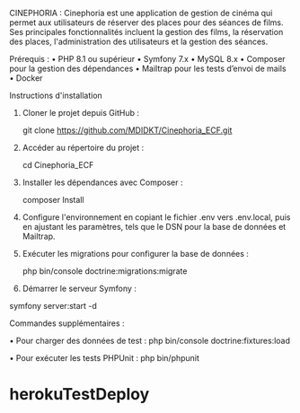 CINEPHORIA :
Cinephoria est une application de gestion de cinéma qui permet aux utilisateurs de réserver des places pour des séances de films. 
Ses principales fonctionnalités incluent la gestion des films, la réservation des places, l'administration des utilisateurs et la gestion des séances.

Prérequis :
•	PHP 8.1 ou supérieur
•	Symfony 7.x
•	MySQL 8.x
•	Composer pour la gestion des dépendances
•	Mailtrap pour les tests d’envoi de mails
•	Docker 

Instructions d'installation
1.	Cloner le projet depuis GitHub :
   
 	 git clone https://github.com/MDIDKT/Cinephoria_ECF.git
  	
2.	Accéder au répertoire du projet :
   
  	cd Cinephoria_ECF

3.	Installer les dépendances avec Composer :
   
  	composer Install

4.	Configure l'environnement en copiant le fichier .env vers .env.local, puis en ajustant les paramètres, tels que le DSN pour la base de données et Mailtrap.
  
5.	Exécuter les migrations pour configurer la base de données :
   
  	php bin/console doctrine:migrations:migrate
  	
6.	Démarrer le serveur Symfony :
    
  symfony server:start -d

Commandes supplémentaires :

•	Pour charger des données de test :
  php bin/console doctrine:fixtures:load
  
•	Pour exécuter les tests PHPUnit :
  php bin/phpunit
# herokuTestDeploy
